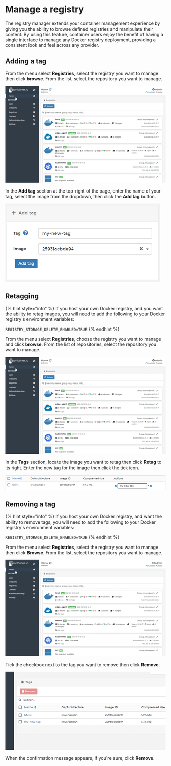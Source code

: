# Manage a registry

The registry manager extends your container management experience by giving you the ability to browse defined registries and manipulate their content. By using this feature, container users enjoy the benefit of having a single interface to manage any Docker registry deployment, providing a consistent look and feel across any provider.

## Adding a tag

From the menu select **Registries**, select the registry you want to manage then click **browse**. From the list, select the repository you want to manage.

![](../../.gitbook/assets/be-registries-manage-1.gif)

In the **Add tag** section at the top-right of the page, enter the name of your tag, select the image from the dropdown, then click the **Add tag** button.

![](../../.gitbook/assets/be-registries-manage-2.png)

## Retagging

{% hint style="info" %}
If you host your own Docker registry, and you want the ability to retag images, you will need to add the following to your Docker registry's environment variables:

`REGISTRY_STORAGE_DELETE_ENABLED=TRUE`
{% endhint %}

From the menu select **Registries**, choose the registry you want to manage and click **browse**. From the list of repositories, select the repository you want to manage.

![](../../.gitbook/assets/be-registries-manage-1.gif)

In the **Tags** section, locate the image you want to retag then click **Retag** to its right. Enter the new tag for the image then click the tick icon.

![](../../.gitbook/assets/be-registries-manage-3.png)

## Removing a tag

{% hint style="info" %}
If you host your own Docker registry, and want the ability to remove tags, you will need to add the following to your Docker registry's environment variables:

`REGISTRY_STORAGE_DELETE_ENABLED=TRUE`
{% endhint %}

From the menu select **Registries**, select the registry you want to manage then click **Browse**. From the list, select the repository you want to manage.

![](../../.gitbook/assets/be-registries-manage-1.gif)

Tick the checkbox next to the tag you want to remove then click **Remove**.

![](../../.gitbook/assets/be-registries-manage-4.gif)

When the confirmation message appears, if you're sure, click **Remove**.

